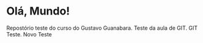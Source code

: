 # Olá, Mundo!
Repostório teste do curso do Gustavo Guanabara.
Teste da aula de GIT.
GIT Teste.
Novo Teste
